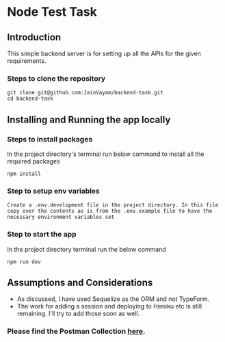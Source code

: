 # Node Test Task

## Introduction
This simple backend server is for setting up all the APIs for the given requirements.

### Steps to clone the repository

```
git clone git@github.com:JainVayam/backend-task.git
cd backend-task

```
## Installing and Running the app locally

### Steps to install packages
In the project directory's terminal run below command to install all the required packages
```
npm install
```
### Step to setup env variables

```
Create a .env.development file in the project directory. In this file copy over the contents as is from the .env.example file to have the necessary environment variables set
```

### Step to start the app

In the project directory terminal run the below command
```
npm run dev
```

## Assumptions and Considerations

* As discussed, I have used Sequelize as the ORM and not TypeForm.
* The work for adding a session and deploying to Heroku etc is still remaining. I'll try to add those soon as well.

### Please find the Postman Collection [here](https://www.getpostman.com/collections/23060909186cf4877304).

